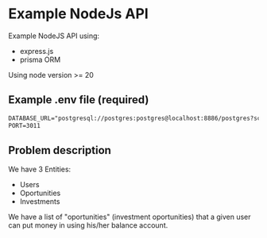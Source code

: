 # Example NodeJs API
Example NodeJS API using:
- express.js
- prisma ORM

Using node version >= 20

## Example .env file (required)
```txt
DATABASE_URL="postgresql://postgres:postgres@localhost:8886/postgres?schema=public"
PORT=3011
```

## Problem description
We have 3 Entities:
- Users
- Oportunities
- Investments

We have a list of "oportunities" (investment oportunities) that a given user can put money in using his/her balance account.


